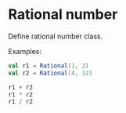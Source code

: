 # Rational number

Define rational number class.

Examples:

```scala
val r1 = Rational(1, 3)
val r2 = Rational(4, 12)

r1 + r2
r1 * r2
r1 / r2
```

